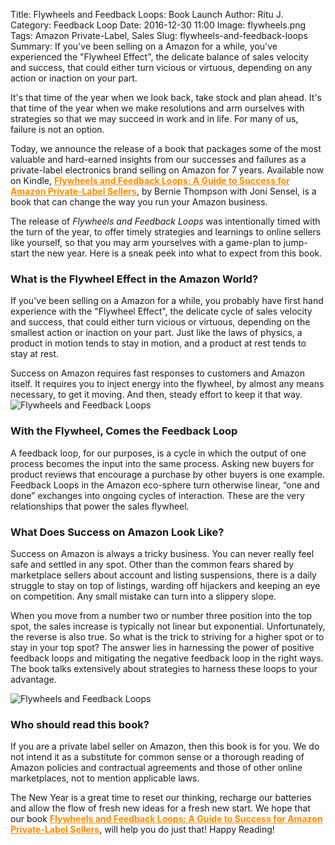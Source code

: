 Title: Flywheels and Feedback Loops: Book Launch
Author: Ritu J.
Category: Feedback Loop
Date: 2016-12-30 11:00
Image: flywheels.png
Tags: Amazon Private-Label, Sales
Slug: flywheels-and-feedback-loops
Summary: If you've been selling on a Amazon for a while, you've experienced the "Flywheel Effect", the delicate balance of sales velocity and success, that could either turn vicious or virtuous, depending on any action or inaction on your part.


It's that time of the year when we look back, take stock and plan ahead. It's that time of the year when we make resolutions
and arm ourselves with strategies so that we may succeed in work and in life. For many of us, failure is not an option.

Today, we announce the release of a book that packages some of the most valuable and hard-earned insights
from our successes and failures as a private-label electronics
brand selling on Amazon for 7 years. Available now on Kindle, <a href="https://www.amazon.com/Flywheels-Feedback-Loops-Success-Private-Label-ebook/dp/B01MS2CNQO/ref=sr_1_1?ie=UTF8&qid=1483081811&sr=8-1&keywords=flywheels+and+feedback+loops" target="_blank" style="color:darkorange">**Flywheels and Feedback Loops: A Guide to Success for Amazon Private-Label Sellers**</a>,
by Bernie Thompson with Joni Sensel, is a book that can change the way you run your Amazon business.

The release of *Flywheels and Feedback Loops* was intentionally timed with the turn of the year,
to offer timely strategies and learnings to online sellers like yourself, so that you may arm yourselves
with a game-plan to jump-start the new year.
Here is a sneak peek into what to expect from this book.

### What is the Flywheel Effect in the Amazon World?
If you've been selling on a Amazon for a while, you probably have first hand experience with the "Flywheel Effect", the delicate cycle of sales velocity and success, that could either turn vicious or virtuous, depending on the smallest action or inaction on your part.
Just like the laws of physics, a product in motion tends to stay in motion, and a product at rest tends to stay at rest.

Success on Amazon requires fast responses to customers and Amazon itself. It requires
you to inject energy into the flywheel, by almost any means necessary, to get it moving.
And then, steady effort to keep it that way.
![Flywheels and Feedback Loops](/images/blog/2016/12/wheel.jpg)


### With the Flywheel, Comes the Feedback Loop
A feedback loop, for our purposes, is a cycle in which the output of one process becomes
the input into the same process. Asking new buyers for product reviews that encourage
a purchase by other buyers is one example. Feedback Loops in the Amazon eco-sphere
turn otherwise linear, “one and done” exchanges into ongoing cycles of interaction.
These are the very relationships that power the sales flywheel.

### What Does Success on Amazon Look Like?
Success on Amazon is always a tricky business. You can never really feel safe and settled in any spot.
Other than the common fears shared by marketplace sellers about account and listing suspensions,
there is a daily struggle to stay on top of listings, warding off hijackers and keeping an eye on competition.
Any small mistake can turn into a slippery slope.

When you move from a number two or number three position into the top spot, the sales increase is
typically not linear but exponential. Unfortunately, the reverse is also true.
So what is the trick to striving for a higher spot or to stay in your top spot?
The answer lies in harnessing the power of positive feedback loops and mitigating the negative
feedback loop in the right ways. The book talks extensively about strategies to
harness these loops to your advantage.

![Flywheels and Feedback Loops](/images/blog/2016/12/flywheels3.png)

### Who should read this book?
If you are a private label seller on Amazon, then this book is for you. We do
not intend it as a substitute for common sense or a thorough reading of Amazon
policies and contractual agreements and those of other online marketplaces,
not to mention applicable laws.

The New Year is a great time to reset our thinking, recharge our batteries and allow the flow of fresh
new ideas for a fresh new start. We hope that our book <a href="https://www.amazon.com/Flywheels-Feedback-Loops-Success-Private-Label-ebook/dp/B01MS2CNQO/ref=sr_1_1?ie=UTF8&qid=1483081811&sr=8-1&keywords=flywheels+and+feedback+loops" target="_blank" style="color:darkorange">**Flywheels and Feedback Loops:
A Guide to Success for Amazon Private-Label Sellers**</a>, will help you do just that!
Happy Reading!



